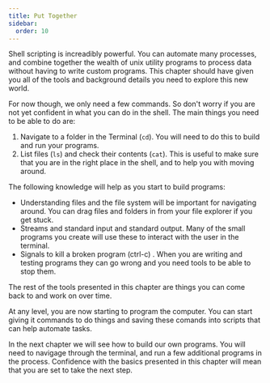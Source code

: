 ```yaml
---
title: Put Together
sidebar:
  order: 10
---
```


Shell scripting is increadibly powerful. You can automate many processes, and combine together the wealth of unix utility programs to process data without having to write custom programs. This chapter should have given you all of the tools and background details you need to explore this new world.

For now though, we only need a few commands. So don't worry if you are not yet confident in what you can do in the shell. The main things you need to be able to do are:

1. Navigate to a folder in the Terminal (`cd`). You will need to do this to build and run your programs.
2. List files (`ls`) and check their contents (`cat`). This is useful to make sure that you are in the right place in the shell, and to help you with moving around.

The following knowledge will help as you start to build programs:

* Understanding files and the file system will be important for navigating around. You can drag files and folders in from your file explorer if you get stuck.
* Streams and standard input and standard output. Many of the small programs you create will use these to interact with the user in the terminal.
* Signals to kill a broken program (ctrl-c) . When you are writing and testing programs they can go wrong and you need tools to be able to stop them.

The rest of the tools presented in this chapter are things you can come back to and work on over time. 

At any level, you are now starting to program the computer. You can start giving it commands to do things and saving these comands into scripts that can help automate tasks.

In the next chapter we will see how to build our own programs. You will need to navigage through the terminal, and run a few additional programs in the process. Confidence with the basics presented in this chapter will mean that you are set to take the next step.
